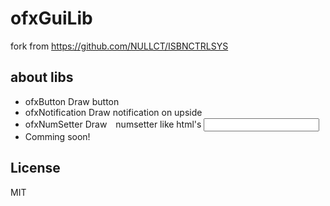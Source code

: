 # ofxGuiLib

fork from https://github.com/NULLCT/ISBNCTRLSYS

## about libs

- ofxButton  Draw button
- ofxNotification  Draw notification on upside
- ofxNumSetter  Draw　numsetter like html's <input type="number">
- Comming soon!

## License

MIT
